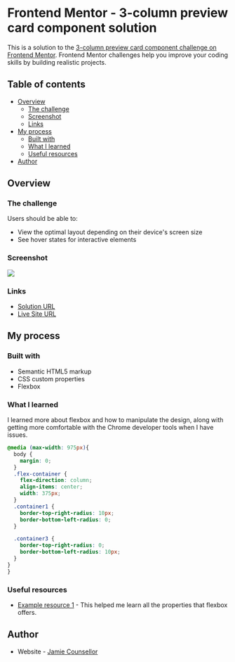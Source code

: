# Frontend Mentor - 3-column preview card component solution

This is a solution to the [3-column preview card component challenge on Frontend Mentor](https://www.frontendmentor.io/challenges/3column-preview-card-component-pH92eAR2-). Frontend Mentor challenges help you improve your coding skills by building realistic projects.

## Table of contents

- [Overview](#overview)
  - [The challenge](#the-challenge)
  - [Screenshot](#screenshot)
  - [Links](#links)
- [My process](#my-process)
  - [Built with](#built-with)
  - [What I learned](#what-i-learned)
  - [Useful resources](#useful-resources)
- [Author](#author)


## Overview

### The challenge

Users should be able to:

- View the optimal layout depending on their device's screen size
- See hover states for interactive elements

### Screenshot

![](images/Desktop_view.png)


### Links

- [Solution URL](https://github.com/jleegunn/3-column-card)
- [Live Site URL](https://jleegunn.github.io/3-column-card/)

## My process

### Built with

- Semantic HTML5 markup
- CSS custom properties
- Flexbox

### What I learned

I learned more about flexbox and how to manipulate the design, along with getting more comfortable with the Chrome developer tools when I have issues.


```css
@media (max-width: 975px){
  body {
    margin: 0;
  }
  .flex-container {
    flex-direction: column;
    align-items: center;
    width: 375px;
  }
  .container1 {
    border-top-right-radius: 10px;
    border-bottom-left-radius: 0;
  }

  .container3 {
    border-top-right-radius: 0;
    border-bottom-left-radius: 10px;
  }
}
}
```

### Useful resources

- [Example resource 1](https://css-tricks.com/almanac/properties/f/flex-flow/) - This helped me learn all the properties that flexbox offers.


## Author

- Website - [Jamie Counsellor](TBD)
